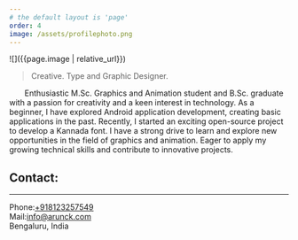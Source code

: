 ```yaml
---
# the default layout is 'page'
order: 4
image: /assets/profilephoto.png
---
```


![]({{page.image | relative_url}})

> Creative. Type and Graphic Designer.<br>

&nbsp;&nbsp;&nbsp;&nbsp;&nbsp;&nbsp;&nbsp;Enthusiastic M.Sc. Graphics and Animation student and B.Sc. graduate with a passion for creativity and a keen interest in technology. As a beginner, I have explored Android application development, creating basic applications in the past. Recently, I started an exciting open-source project to develop a Kannada font. I have a strong drive to learn and explore new opportunities in the field of graphics and animation. Eager to apply my growing technical skills and contribute to innovative projects.<br>

## Contact:
---

Phone:[+918123257549](tel:+918123257549)<br>
Mail:[info@arunck.com](mailto:info@arunck.com)<br>
Bengaluru, India
